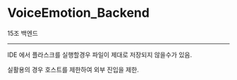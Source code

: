 # VoiceEmotion_Backend

15조 백엔드

---

IDE 에서 플라스크를 실행할경우 파일이 제대로 저장되지 않을수가 있음.

실활용의 경우 호스트를 제한하여 외부 진입을 제한.